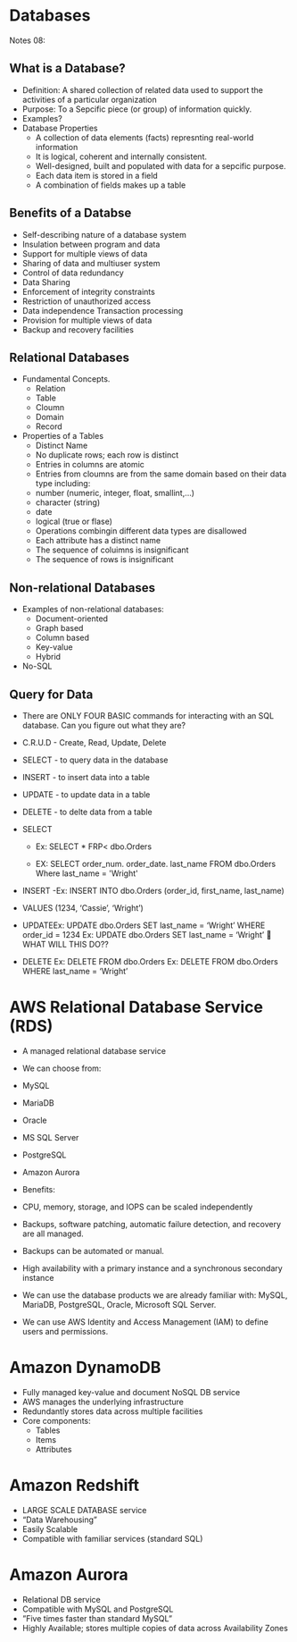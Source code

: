 # Databases
Notes 08:
## What is a Database?
- Definition: A shared collection of related data used to support the activities of a particular organization
- Purpose: To a Sepcific piece (or group) of information quickly.
- Examples?
- Database Properties
  - A collection of data elements (facts) represnting real-world information
  - It is logical, coherent and internally consistent.
  - Well-designed, built and populated with data for a sepcific purpose. 
  - Each data item is stored in a field
  - A combination of fields makes up a table

## Benefits of a Databse
- Self-describing nature of a database system
- Insulation between program and data
- Support for multiple views of data 
- Sharing of data and multiuser system
- Control of data redundancy
- Data Sharing 
- Enforcement of integrity constraints
- Restriction of unauthorized access
- Data independence Transaction processing
- Provision for multiple views of data 
- Backup and recovery facilities

## Relational Databases
- Fundamental Concepts.
  - Relation
  - Table
  - Cloumn
  - Domain
  - Record
- Properties of a Tables
  - Distinct Name
  - No duplicate rows; each row is distinct
  - Entries in columns are atomic
  - Entries from cloumns are from the same domain based on their data type including: 
   - number (numeric, integer, float, smallint,...)
   - character (string)
   - date 
   - logical (true or flase)
  - Operations combingin different data types are disallowed
  - Each attribute has a distinct name
  - The sequence of coluimns is insignificant
  - The sequence of rows is insignificant

## Non-relational Databases
- Examples of non-relational databases:
  - Document-oriented 
  - Graph based
  - Column based
  - Key-value
  - Hybrid
- No-SQL

## Query for Data
- There are ONLY FOUR BASIC commands for interacting with an SQL database. Can you figure out what they are?
- C.R.U.D - Create, Read, Update, Delete
- SELECT - to query data in the database
- INSERT - to insert data into a table
- UPDATE - to update data in a table
- DELETE - to delte data from a table

- SELECT
  - Ex: SELECT * FRP< dbo.Orders

  - EX: SELECT order_num.
               order_date.
               last_name FROM dbo.Orders
         Where last_name = 'Wright'
         
- INSERT
  -Ex: INSERT INTO dbo.Orders
    (order_id,
    first_name,
    last_name)
    
- VALUES
    (1234,
    ‘Cassie’,
    ‘Wright’)
    
- UPDATEEx: UPDATE dbo.Orders SET last_name = ‘Wright’
WHERE order_id = 1234
Ex: UPDATE dbo.Orders SET last_name = ‘Wright’
 WHAT WILL THIS DO??

- DELETE
Ex: DELETE FROM dbo.Orders
Ex: DELETE FROM dbo.Orders
WHERE last_name = ‘Wright’

# AWS Relational Database Service (RDS)

- A managed relational database service
- We can choose from:
- MySQL
- MariaDB
- Oracle
- MS SQL Server
- PostgreSQL
- Amazon Aurora

- Benefits:
- CPU, memory, storage, and IOPS can be scaled independently
- Backups, software patching, automatic failure detection, and recovery are all managed.
- Backups can be automated or manual.
- High availability with a primary instance and a synchronous secondary instance 
- We can use the database products we are already familiar with: MySQL, MariaDB, PostgreSQL, Oracle, Microsoft SQL Server.
- We can use AWS Identity and Access Management (IAM) to define users and permissions.
    
# Amazon DynamoDB
- Fully managed key-value and document NoSQL DB service
- AWS manages the underlying infrastructure
- Redundantly stores data across multiple facilities
- Core components:
  - Tables
  - Items
  - Attributes

# Amazon Redshift
- LARGE SCALE DATABASE service
- “Data Warehousing”
- Easily Scalable
- Compatible with familiar services (standard SQL)

# Amazon Aurora
- Relational DB service
- Compatible with MySQL and PostgreSQL
- ”Five times faster than standard MySQL”
- Highly Available; stores multiple copies of data across Availability Zones
